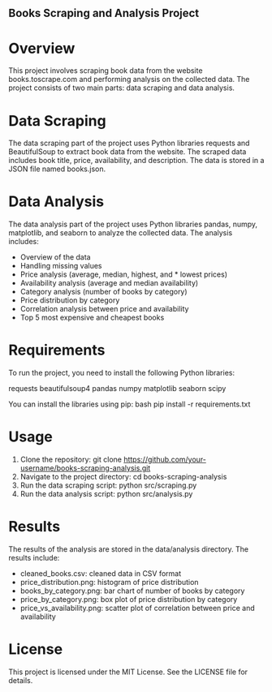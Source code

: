 ## Books Scraping and Analysis Project
# Overview
This project involves scraping book data from the website books.toscrape.com and performing analysis on the collected data. The project consists of two main parts: data scraping and data analysis.

# Data Scraping
The data scraping part of the project uses Python libraries requests and BeautifulSoup to extract book data from the website. The scraped data includes book title, price, availability, and description. The data is stored in a JSON file named books.json.

# Data Analysis
The data analysis part of the project uses Python libraries pandas, numpy, matplotlib, and seaborn to analyze the collected data. The analysis includes:

* Overview of the data
* Handling missing values
* Price analysis (average, median, highest, and * lowest prices)
* Availability analysis (average and median availability)
* Category analysis (number of books by category)
* Price distribution by category
* Correlation analysis between price and availability
* Top 5 most expensive and cheapest books
# Requirements
To run the project, you need to install the following Python libraries:

requests
beautifulsoup4
pandas
numpy
matplotlib
seaborn
scipy

You can install the libraries using pip:
bash pip install -r requirements.txt
# Usage
1. Clone the repository: git clone https://github.com/your-username/books-scraping-analysis.git
2. Navigate to the project directory: cd books-scraping-analysis
3. Run the data scraping script: python src/scraping.py
4. Run the data analysis script: python src/analysis.py
# Results
The results of the analysis are stored in the data/analysis directory. The results include:

* cleaned_books.csv: cleaned data in CSV format
* price_distribution.png: histogram of price distribution
* books_by_category.png: bar chart of number of books by category
* price_by_category.png: box plot of price distribution by category
* price_vs_availability.png: scatter plot of correlation between price and availability
# License
This project is licensed under the MIT License. See the LICENSE file for details.